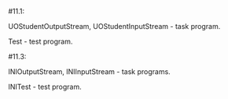 #11.1:

UOStudentOutputStream, UOStudentInputStream - task program.

Test - test program.

#11.3:

INIOutputStream, INIInputStream - task programs.

INITest - test program.
